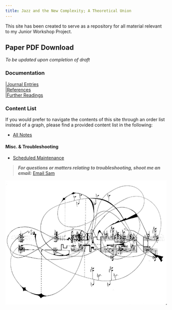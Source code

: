 ```yaml
---
title: Jazz and the New Complexity; A Theoretical Union
---
```


This site has been created to serve as a repository for all material relevant to my Junior Workshop Project. 

## Paper PDF Download
*To be updated upon completion of draft*

### Documentation

[|Journal Entries](/notes/vault/entries.md)  
[|References](/notes/vault/references.md)  
[|Further Readings](/notes/vault/further-readings.md)

### Content List

If you would prefer to navigate the contents of this site through an order list instead of a graph, please find a provided content list in the following:

- [All Notes](/notes)

#### Misc. & Troubleshooting

- [Scheduled Maintenance](/notes/vault/maintenance.md)

> __*For questions or matters relating to troubleshooting, shoot me an email:*__ [Email Sam](mailto:sammeltzerthometz@gmail.com)



![complexity](notes/images/complexity.png) 
